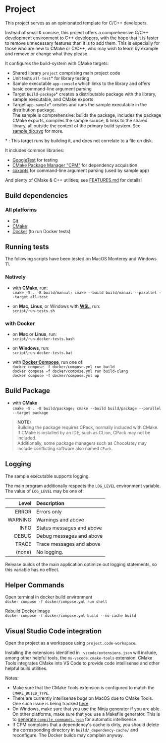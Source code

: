 # Project

This project serves as an opinionated template for C/C++ developers.

Instead of small & concise, this project offers a comprehensive C/C++ development
environment to C++ developers, with the hope that it is faster to remove unnecessary
features than it is to add them.
This is especially for those who are new to CMake or C/C++, who may wish to learn
by example and remove or change what they please.

It configures the build-system with CMake targets:

- Shared library `project` comprising main project code
- Unit tests `all-test`* for library testing
- Sample executable `app-console` which links to the library and offers basic command-line argument parsing
- Target `build-package`* creates a distributable package with the library, sample executable, and CMake exports
- Target `app-sample`* creates and runs the sample executable in the distribution package.  
  The sample is comprehensive: builds the package, includes the package CMake exports, compiles the sample source, &
  links to the shared library, all outside the context of the primary build system. See
  [sample.dio.svg](sample/sample.dio.svg) for more.

&ast; : This target runs by building it, and does not correlate to a file on disk.

It includes common libraries:

- [GoogleTest](https://github.com/google/googletest/) for testing
- [CMake Package Manager "CPM"](https://github.com/cpm-cmake/CPM.cmake) for dependency acquisition
- [cxxopts](https://github.com/jarro2783/cxxopts) for command-line argument parsing (used by sample app)

And plenty of CMake & C++ utilities; see [FEATURES.md](FEATURES.md) for details!

## Build dependencies

### All platforms

- [Git](https://git-scm.com/)
- [CMake](https://cmake.org/)
- [Docker](https://www.docker.com/) (to run Docker tests)

## Running tests

The following scripts have been tested on MacOS Monterey and Windows 11.

### Natively

- with **CMake**, run:  
  `cmake -S . -B build/manual; cmake --build build/manual --parallel --target all-test`

- on **Mac**, **Linux**, or Windows with [**WSL**](https://learn.microsoft.com/en-us/windows/wsl/), run:  
  `script/run-tests.sh`

### with Docker

- on **Mac** or **Linux**, run:  
  `script/run-docker-tests.bash`

- on **Windows**, run:  
  `script\run-docker-tests.bat`

- with [**Docker Compose**](https://docs.docker.com/compose/), run one of:  
  `docker compose -f docker/compose.yml run build`  
  `docker compose -f docker/compose.yml run build-clang`  
  `docker compose -f docker/compose.yml up`

## Build Package

- with **CMake**  
  `cmake -S . -B build/package; cmake --build build/package --parallel --target package`

> **NOTE:**  
> Building the package requires CPack, normally included with CMake.  
> If CMake is installed by an IDE, such as CLion, CPack may not be included.  
> Additionally, some package managers such as Chocolatey may include
> conflicting software also named `CPack`.

## Logging

The sample executable supports logging.

The main program additionally respects the `LOG_LEVEL` environment variable.
The value of `LOG_LEVEL` may be one of:

|   Level | Description               |
|--------:|:--------------------------|
|   ERROR | Errors only               |
| WARNING | Warnings and above        |
|    INFO | Status messages and above |
|   DEBUG | Debug messages and above  |
|   TRACE | Trace messages and above  |
|  (none) | No logging.               |

Release builds of the main application optimize out logging statements, so this
variable has no effect.

## Helper Commands

Open terminal in docker build environment  
`docker compose -f docker/compose.yml run shell`

Rebuild Docker image  
`docker compose -f docker/compose.yml build --no-cache build`

## Visual Studio Code integration

Open the project as a workspace using `project.code-workspace`.

Installing the extensions identified in `.vscode/extensions.json` will include,
among other helpful tools, the `ms-vscode.cmake-tools` extension. CMake Tools
integrates CMake into VS Code to provide code intellisense and other helpful
build utilities.

Notes:

- Make sure that the CMake Tools extension is configured to match the `CMAKE_BUILD_TYPE`.
- There are currently intellisense bugs on MacOS due to CMake Tools.  
  One such issue is being tracked [here](https://github.com/microsoft/vscode-cmake-tools/issues/1178).
- On Windows, make sure that you use the Ninja generator if you are able.  
  On other platforms, make sure that you use a Makefile generator. This is to
  [generate `compile_commands.json`](https://cmake.org/cmake/help/latest/variable/CMAKE_EXPORT_COMPILE_COMMANDS.html)
  for automatic intellisense.
- If CPM complains that a dependency's cache is dirty, you should delete the
  corresponding directory in `build/_dependency-cache/` and reconfigure.
  The Docker builds may complain anyway.
